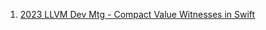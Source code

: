 1. [2023 LLVM Dev Mtg - Compact Value Witnesses in Swift](https://www.youtube.com/watch?v=hjgDwdGJIhI)




